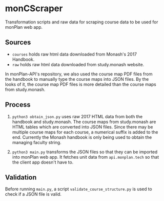 # monCScraper
Transformation scripts and raw data for scraping course data to be used for monPlan web app.

## Sources
- `courses` holds raw html data downloaded from Monash's 2017 Handbook. 
- `raw` holds raw html data downloaded from study.monash website.

In monPlan-API's repository, we also used the course map PDF files from the handbook to manually type the course maps into JSON files. By the looks of it, the course map PDF files is more detailed than the course maps from study.monash.

## Process
1. `python3 obtain_json.py` uses raw 2017 HTML data from both the handbook and study.monash. The course maps from study.monash are HTML tables which are converted into JSON files. Since there may be multiple course maps for each course, a numerical suffix is added to the end. Currently the Monash handbook is only being used to obtain the managing faculty string.

2. `python3 main.py` transforms the JSON files so that they can be imported into monPlan web app. It fetches unit data from `api.monplan.tech` so that the client app doesn't have to.

## Validation
Before running `main.py`, a script `validate_course_structure.py` is used to check if a JSON file is valid.
